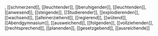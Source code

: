 , [[schmerzend]], [[leuchtender]], [[beruhigenden]], [[leuchtenden]], [[anwesend]], [[steigende]], [[Studierender]], [[explodierenden]], [[wachsend]], [[alleinerziehend]], [[regierend]], [[wütend]], [[Abendgymnasium]], [[ausweichend]], [[folgenden]], [[vollziehenden]], [[rechtsprechend]], [[planenden]], [[gesetzgebend]], [[ausreichende]]